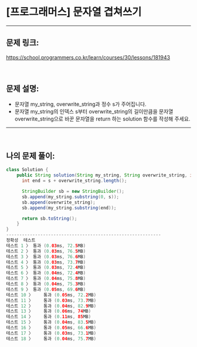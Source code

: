 # [프로그래머스] 문자열 겹쳐쓰기

---

## 문제 링크:

https://school.programmers.co.kr/learn/courses/30/lessons/181943

<br>

## 문제 설명:

- 문자열 my_string, overwrite_string과 정수 s가 주어집니다.
- 문자열 my_string의 인덱스 s부터 overwrite_string의 길이만큼을 문자열 overwrite_string으로 바꾼 문자열을 return 하는 solution 함수를 작성해 주세요.

---

<br>

## 나의 문제 풀이:

```java
class Solution {
    public String solution(String my_string, String overwrite_string, int s) {
      int end = s + overwrite_string.length();

      StringBuilder sb = new StringBuilder();
      sb.append(my_string.substring(0, s));
      sb.append(overwrite_string);
      sb.append(my_string.substring(end));

      return sb.toString();
    }
}
-----------------------------------------------------------
정확성  테스트
테스트 1 〉	통과 (0.03ms, 72.5MB)
테스트 2 〉	통과 (0.03ms, 76.5MB)
테스트 3 〉	통과 (0.03ms, 76.6MB)
테스트 4 〉	통과 (0.03ms, 73.7MB)
테스트 5 〉	통과 (0.03ms, 72.4MB)
테스트 6 〉	통과 (0.04ms, 72.4MB)
테스트 7 〉	통과 (0.04ms, 75.8MB)
테스트 8 〉	통과 (0.04ms, 75.3MB)
테스트 9 〉	통과 (0.05ms, 69.6MB)
테스트 10 〉	통과 (0.05ms, 72.2MB)
테스트 11 〉	통과 (0.03ms, 73.7MB)
테스트 12 〉	통과 (0.04ms, 82.9MB)
테스트 13 〉	통과 (0.06ms, 74MB)
테스트 14 〉	통과 (0.11ms, 85MB)
테스트 15 〉	통과 (0.04ms, 83.5MB)
테스트 16 〉	통과 (0.05ms, 66.6MB)
테스트 17 〉	통과 (0.03ms, 73.1MB)
테스트 18 〉	통과 (0.04ms, 75.7MB)
```
